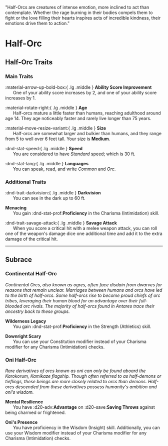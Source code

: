 <p style="text-align: center;">

"Half-Orcs are creatures of intense emotion, more inclined to act than contemplate. Whether the rage burning in their bodies compels them to fight or the love filling their hearts inspires acts of incredible kindness, their emotions drive them to action."

</p>

# Half-Orc

## Half-Orc Traits

### Main Traits

:material-arrow-up-bold-box:{ .lg .middle } **Ability Score Improvement**  
&ensp;&ensp;&ensp; One of your ability score increases by 2, and one of your ability score increases by 1.

:material-rotate-right:{ .lg .middle } **Age**  
&ensp;&ensp;&ensp; Half-orcs mature a little faster than humans, reaching adulthood around age 14. They age noticeably faster and rarely live longer than 75 years.

:material-move-resize-variant:{ .lg .middle } **Size**  
&ensp;&ensp;&ensp; Half-orcs are somewhat larger and bulkier than humans, and they range from 5 to well over 6 feet tall. Your size is **Medium**.

:dnd-stat-speed:{ .lg .middle } **Speed**  
&ensp;&ensp;&ensp; You are considered to have *Standard* speed; which is 30 ft.

:dnd-stat-lang:{ .lg .middle } **Languages**  
&ensp;&ensp;&ensp; You can speak, read, and write *Common* and *Orc*.

### Additional Traits

:dnd-trait-darkvision:{ .lg .middle } **Darkvision**  
&ensp;&ensp;&ensp; You can see in the dark up to 60 ft.

**Menacing**  
&ensp;&ensp;&ensp; You gain :dnd-stat-prof:**Proficiency** in the Charisma (Intimidation) skill.

:dnd-trait-savage-attack:{ .lg .middle } **Savage Attack**  
&ensp;&ensp;&ensp; When you score a critical hit with a melee weapon attack, you can roll one of the weapon's damage dice one additional time and add it to the extra damage of the critical hit.

---

## Subrace

### Continental Half-Orc

*Continental Orcs, also known as ogres, often face disdain from dwarves for reasons that remain unclear. Marriages between humans and orcs have led to the birth of half-orcs. Some half-orcs rise to become proud chiefs of orc tribes, leveraging their human blood for an advantage over their full-blooded orc rivals. The majority of half-orcs found in Antares trace their ancestry back to these groups.*

**Wilderness Legacy**  
&ensp;&ensp;&ensp; You gain :dnd-stat-prof:**Proficiency** in the Strength (Athletics) skill.

**Downright Scary**  
&ensp;&ensp;&ensp; You can use your Constitution modifier instead of your Charisma modifier for any Charisma (Intimidation) checks.

### Oni Half-Orc

*Rare derivatives of orcs known as oni can only be found aboard the Karokorum, Kamikaze flagship. Though often referred to as half-demons or tieflings, these beings are more closely related to orcs than demons. Half-orcs descended from these derivatives possess humanity's ambition and oni's wisdom.*

**Mental Resilience**  
&ensp;&ensp;&ensp; You have :d20-adv:**Advantage** on :d20-save:**Saving Throws** against being charmed or frightened.

**Oni's Presence**  
&ensp;&ensp;&ensp; You have proficiency in the Wisdom (Insight) skill. Additionally, you can use your Wisdom modifier instead of your Charisma modifier for any Charisma (Intimidation) checks.
